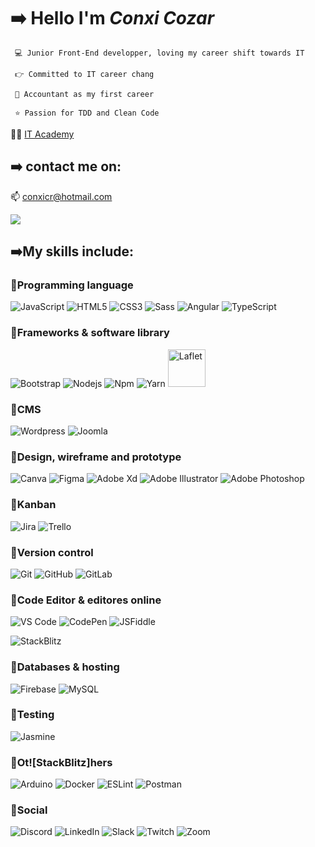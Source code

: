 # :arrow_right: Hello I'm *Conxi Cozar*

     💻 Junior Front-End developper, loving my career shift towards IT

     👉 Committed to IT career chang 

     💸 Accountant as my first career

     ⭐ Passion for TDD and Clean Code

 👩‍🎓 [IT Academy](https://www.barcelonactiva.cat/itacademy)

## :arrow_right: contact me on:

 📫 conxicr@hotmail.com
     
[<img src="https://img.shields.io/badge/linkedin-%230077B5.svg?style=for-the-badge&logo=linkedin&logoColor=white">](https://www.linkedin.com/in/conxicr)

## :arrow_right:**My skills include:**

### :pushpin:Programming language
![JavaScript](https://img.shields.io/badge/javascript-%23323330.svg?style=flat-square&logo=javascript&logoColor=%23F7DF1E)
![HTML5](https://img.shields.io/badge/-HTML5-%23E44D27?style=flat-square&logo=html5&logoColor=ffffff)
![CSS3](https://img.shields.io/badge/-CSS3-%231572B6?style=flat-square&logo=css3)
![Sass](https://img.shields.io/badge/-Sass-%23CC6699?style=flat-square&logo=sass&logoColor=ffffff)
![Angular](https://img.shields.io/badge/-angular-%23DD0031.svg?style=flat-square&logo=angular&logoColor=white)
![TypeScript](https://img.shields.io/badge/typescript-%23007ACC.svg?style=flat-square&logo=typescript&logoColor=white)


### :pushpin:Frameworks & software library
![Bootstrap](https://img.shields.io/badge/-Bootstrap-563D7C?style=flat-square&logo=Bootstrap)
![Nodejs](https://img.shields.io/badge/-Nodejs-339933?style=flat-square&logo=Node.js&logoColor=ffffff)
![Npm](https://img.shields.io/badge/-npm-CB3837?style=flat-square&logo=npm)
![Yarn](https://img.shields.io/badge/-yarn-25799f?style=flat-square&logo=yarn)
<img aligh="left" alt="Laflet" width="60" src="https://rawgit.com/Leaflet/Leaflet/master/src/images/logo.svg" alt="Leaflet" />


### :pushpin:CMS
![Wordpress](https://img.shields.io/badge/-Wordpress-61DAFB?style=flat-square&logo=wordpress&logoColor=ffffff)
![Joomla](https://img.shields.io/badge/-Joomla-194c7f?style=flat-square&logo=joomla&logoColor=ffffff)

### :pushpin:Design, wireframe and prototype
![Canva](https://img.shields.io/badge/Canva-%2300C4CC.svg?style=flat-square&logo=Canva&logoColor=white)
![Figma](http://img.shields.io/badge/-Figma-f24e1e?style=flat-square&logo=figma&logoColor=ffffff)
![Adobe Xd](http://img.shields.io/badge/-Abode%20Xd-470137?style=flat-square&logo=adobe-xd&logoColor=ffffff)
![Adobe Illustrator](http://img.shields.io/badge/-Abode%20Illustrator-ff9934?style=flat-square&logo=adobe-illustrator&logoColor=ffffff)
![Adobe Photoshop](http://img.shields.io/badge/-Abode%20Photoshop-26C9FF?style=flat-square&logo=adobe-photoshop&logoColor=ffffff)

### :pushpin:Kanban
![Jira](https://img.shields.io/badge/jira-%230A0FFF.svg?style=for-the-badge&logo=jira&logoColor=white)
![Trello](https://img.shields.io/badge/Trello-%23026AA7.svg?style=for-the-badge&logo=Trello&logoColor=white)

### :pushpin:Version control
![Git](https://img.shields.io/badge/-Git-%23F05032?style=flat-square&logo=git&logoColor=%23ffffff)
![GitHub](https://img.shields.io/badge/-GitHub-181717?style=flat-square&logo=github)
![GitLab](https://img.shields.io/badge/gitlab-%23181717.svg?style=flat-square&logo=gitlab&logoColor=white)

### :pushpin:Code Editor &  editores online
![VS Code](http://img.shields.io/badge/-VS%20Code-007ACC?style=for-the-badge&logo=visual-studio-code&logoColor=ffffff)
![CodePen](https://img.shields.io/badge/CodePen-white?style=for-the-badge&logo=codepen&logoColor=black)
![JSFiddle](https://img.shields.io/badge/JSFiddle-blue?style=for-the-badge&logo=jsfiddle&logoColor=black)

![StackBlitz](https://img.shields.io/badge/StackBlitz-blue?style=for-the-badge&logo=stackblitz&logoColor=white)
 
### :pushpin:Databases & hosting
![Firebase](https://img.shields.io/badge/firebase-%23039BE5.svg?style=for-the-badge&logo=firebase)
![MySQL](https://img.shields.io/badge/mysql-%2300f.svg?style=for-the-badge&logo=mysql&logoColor=white)

### :pushpin:Testing
![Jasmine](https://img.shields.io/badge/-Jasmine-%238A4182?style=for-the-badge&logo=Jasmine&logoColor=white)

### :pushpin:Ot![StackBlitz]hers
![Arduino](https://img.shields.io/badge/-Arduino-00979D?style=for-the-badge&logo=Arduino&logoColor=white)
![Docker](https://img.shields.io/badge/docker-%230db7ed.svg?style=for-the-badge&logo=docker&logoColor=white)
![ESLint](https://img.shields.io/badge/ESLint-4B3263?style=for-the-badge&logo=eslint&logoColor=white)
![Postman](https://img.shields.io/badge/Postman-FF6C37?style=for-the-badge&logo=postman&logoColor=white)

### :pushpin:Social
![Discord](https://img.shields.io/badge/Discord-blue?style=for-the-badge&logo=discord&logoColor=white)
![LinkedIn](https://img.shields.io/badge/linkedin-%230077B5.svg?style=for-the-badge&logo=linkedin&logoColor=white)
![Slack](https://img.shields.io/badge/Slack-4A154B?style=for-the-badge&logo=slack&logoColor=white)
![Twitch](https://img.shields.io/badge/Twitch-9347FF?style=for-the-badge&logo=twitch&logoColor=white)
![Zoom](https://img.shields.io/badge/Zoom-2D8CFF?style=for-the-badge&logo=zoom&logoColor=white)
